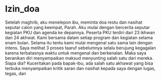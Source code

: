 # Izin_doa
Setelah maghrib, aku menelepon ibu, meminta doa restu dan nasihat seputar calon yang keempat, Parah. Aku mulai dengan bercerita seputar kegiatan PKU dan agenda ke depannya. Peserta PKU terdiri dari 23 ikhwan dan 24 akhwat. Kami bersama dalam setiap program dan kegiatan selama enam bulan. Selama itu tentu kami mulai mengenal satu sama lain dengan intens. Saya melihat 3 proses taaruf sebelumnya selalu berujung kegagalan karena terbatasnya waktu untuk mengenal dan berkenalan. Maka saya beranikan diri menyampaikan maksud menyunting salah satu dari mereka.
Siapa dia? Kuceritakan pada bapak-ibu, ada salah satu akhawat yang bisa terbuka menyampaikan kritik saran dan nasihat kepada saya dengan lugas, tegas, dan 